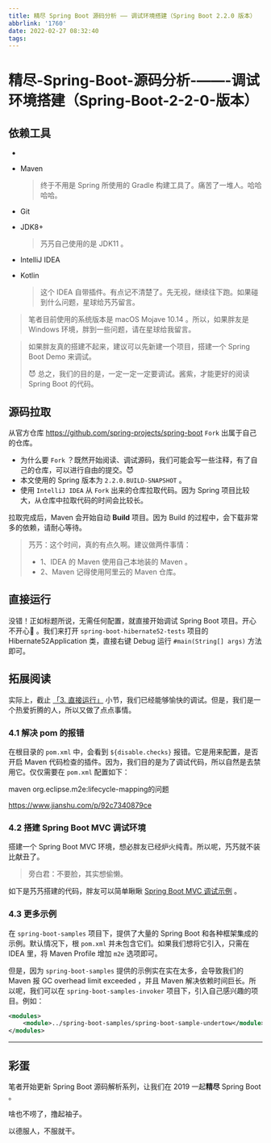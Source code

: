 ```yaml
---
title: 精尽 Spring Boot 源码分析 —— 调试环境搭建（Spring Boot 2.2.0 版本）
abbrlink: '1760'
date: 2022-02-27 08:32:40
tags:
---
```






# 精尽-Spring-Boot-源码分析-——-调试环境搭建（Spring-Boot-2-2-0-版本）







## 依赖工具

- 

- Maven

  > 终于不用是 Spring 所使用的 Gradle 构建工具了。痛苦了一堆人。哈哈哈哈。

- Git

- JDK8+

  > 艿艿自己使用的是 JDK11 。

- IntelliJ IDEA

- Kotlin

  > 这个 IDEA 自带插件。有点记不清楚了。先无视，继续往下跑。如果碰到什么问题，星球给艿艿留言。

> 笔者目前使用的系统版本是 macOS Mojave 10.14 。所以，如果胖友是 Windows 环境，胖到一些问题，请在星球给我留言。



> 如果胖友真的搭建不起来，建议可以先新建一个项目，搭建一个 Spring Boot Demo 来调试。
>
> 😈 总之，我们的目的是，一定一定一定要调试。酱紫，才能更好的阅读 Spring Boot 的代码。



## 源码拉取

从官方仓库 https://github.com/spring-projects/spring-boot `Fork` 出属于自己的仓库。

- 为什么要 `Fork` ？既然开始阅读、调试源码，我们可能会写一些注释，有了自己的仓库，可以进行自由的提交。😈
- 本文使用的 Spring 版本为 `2.2.0.BUILD-SNAPSHOT` 。
- 使用 `IntelliJ IDEA` 从 `Fork` 出来的仓库拉取代码。因为 Spring 项目比较大，从仓库中拉取代码的时间会比较长。

拉取完成后，Maven 会开始自动 **Build** 项目。因为 Build 的过程中，会下载非常多的依赖，请耐心等待。



> 艿艿：这个时间，真的有点久啊。建议做两件事情：
>
> - 1、IDEA 的 Maven 使用自己本地装的 Maven 。
> - 2、Maven 记得使用阿里云的 Maven 仓库。



## 直接运行

没错！正如标题所说，无需任何配置，就直接开始调试 Spring Boot 项目。开心不开心🙂 。我们来打开 `spring-boot-hibernate52-tests` 项目的 Hibernate52Application 类，直接右键 Debug 运行 `#main(String[] args)` 方法即可。



## 拓展阅读

实际上，截止 [「3. 直接运行」](http://svip.iocoder.cn/Spring-Boot/build-debugging-environment/#) 小节，我们已经能够愉快的调试。但是，我们是一个热爱折腾的人，所以又做了点点事情。

### 4.1 解决 pom 的报错

在根目录的 `pom.xml` 中，会看到 `${disable.checks}` 报错。它是用来配置，是否开启 Maven 代码检查的插件。因为，我们目的是为了调试代码，所以自然是去禁用它。仅仅需要在 `pom.xml` 配置如下：



maven org.eclipse.m2e:lifecycle-mapping的问题

https://www.jianshu.com/p/92c7340879ce



### 4.2 搭建 Spring Boot MVC 调试环境

搭建一个 Spring Boot MVC 环境，想必胖友已经炉火纯青。所以呢，艿艿就不装比献丑了。

> 旁白君：不要脸，其实想偷懒。

如下是艿艿搭建的代码，胖友可以简单瞅瞅 [Spring Boot MVC 调试示例](https://github.com/YunaiV/spring-boot/blob/74690873857801615f1bf404c229a29986b96238/spring-boot-tests/spring-boot-yunai-tests/spring-boot-yunai-mvc-tests/pom.xml) 。



### 4.3 更多示例

在 `spring-boot-samples` 项目下，提供了大量的 Spring Boot 和各种框架集成的示例。默认情况下，根 `pom.xml` 并未包含它们。如果我们想将它引入，只需在 IDEA 里，将 Maven Profile 增加 `m2e` 选项即可。

但是，因为 `spring-boot-samples` 提供的示例实在实在太多，会导致我们的 Maven 报 GC overhead limit exceeded ，并且 Maven 解决依赖时间巨长。所以呢，我们可以在 `spring-boot-samples-invoker` 项目下，引入自己感兴趣的项目。例如：

```xml
<modules>
    <module>../spring-boot-samples/spring-boot-sample-undertow</module>
</modules>
```





<hr>

## 彩蛋

笔者开始更新 Spring Boot 源码解析系列，让我们在 2019 一起**精尽** Spring Boot 。

啥也不唠了，撸起袖子。

以德服人，不服就干。









































